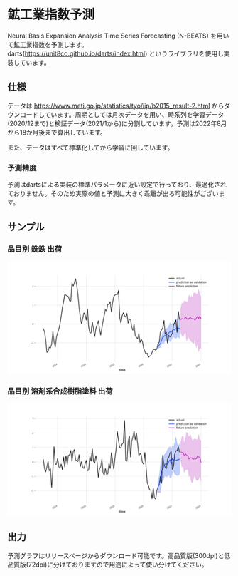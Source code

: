 # 鉱工業指数予測
Neural Basis Expansion Analysis Time Series Forecasting (N-BEATS) を用いて鉱工業指数を予測します。  
darts(https://unit8co.github.io/darts/index.html) というライブラリを使用し実装しています。

## 仕様
データは https://www.meti.go.jp/statistics/tyo/iip/b2015_result-2.html からダウンロードしています。周期としては月次データを用い、時系列を学習データ(2020/12まで)と検証データ(2021/1から)に分割しています。予測は2022年8月から18か月後まで算出しています。

また、データはすべて標準化してから学習に回しています。

### 予測精度
予測はdartsによる実装の標準パラメータに近い設定で行っており、最適化されておりません。そのため実際の値と予測に大きく乖離が出る可能性がございます。

## サンプル
### 品目別 銑鉄 出荷
![品目別__銑鉄__出荷](品目別__銑鉄__出荷.jpg)
### 品目別 溶剤系合成樹脂塗料 出荷
![品目別__溶剤系合成樹脂塗料__出荷](品目別__溶剤系合成樹脂塗料__出荷.jpg)

## 出力
予測グラフはリリースページからダウンロード可能です。高品質版(300dpi)と低品質版(72dpi)に分けておりますので用途によって使い分けてください。